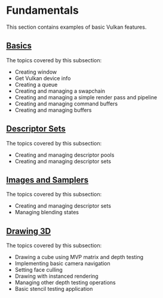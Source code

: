 # Fundamentals

This section contains examples of basic Vulkan features.

## [Basics](/Examples/Fundamentals/Basics)

The topics covered by this subsection:

- Creating window
- Get Vulkan device info
- Creating a queue
- Creating and managing a swapchain
- Creating and managing a simple render pass and pipeline
- Creating and managing command buffers
- Creating and managing buffers

## [Descriptor Sets](/Examples/Fundamentals/DescriptorSets)

The topics covered by this subsection:

- Creating and managing descriptor pools
- Creating and managing descriptor sets

## [Images and Samplers](/Examples/Fundamentals/ImagesAndSamplers)

The topics covered by this subsection:

- Creating and managing descriptor sets
- Managing blending states

## [Drawing 3D](/Examples/Fundamentals/Drawing3D)

The topics covered by this subsection:

- Drawing a cube using MVP matrix and depth testing
- Implementing basic camera navigation
- Setting face culling
- Drawing with instanced rendering
- Managing other depth testing operations
- Basic stencil testing application